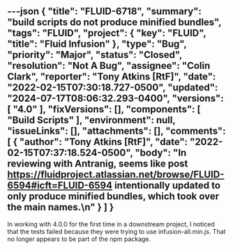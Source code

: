 ---json
{
  "title": "FLUID-6718",
  "summary": "build scripts do not produce minified bundles",
  "tags": "FLUID",
  "project": {
    "key": "FLUID",
    "title": "Fluid Infusion"
  },
  "type": "Bug",
  "priority": "Major",
  "status": "Closed",
  "resolution": "Not A Bug",
  "assignee": "Colin Clark",
  "reporter": "Tony Atkins [RtF]",
  "date": "2022-02-15T07:30:18.727-0500",
  "updated": "2024-07-17T08:06:32.293-0400",
  "versions": [
    "4.0"
  ],
  "fixVersions": [],
  "components": [
    "Build Scripts"
  ],
  "environment": null,
  "issueLinks": [],
  "attachments": [],
  "comments": [
    {
      "author": "Tony Atkins [RtF]",
      "date": "2022-02-15T07:37:18.524-0500",
      "body": "In reviewing with Antranig, seems like post <https://fluidproject.atlassian.net/browse/FLUID-6594#icft=FLUID-6594> intentionally updated to only produce minified bundles, which took over the main names.\n"
    }
  ]
}
---
In working with 4.0.0 for the first time in a downstream project, I noticed that the tests failed because they were trying to use infusion-all.min.js.  That no longer appears to be part of the npm package.

        